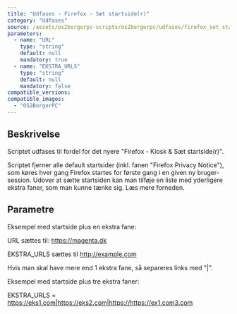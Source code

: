 ```yaml
---
title: "Udfases - Firefox - Sæt startside(r)"
category: "Udfases"
source: /assets/os2borgerpc-scripts/os2borgerpc/udfases/firefox_set_startpage(s).sh
parameters:
  - name: "URL"
    type: "string"
    default: null
    mandatory: true
  - name: "EKSTRA_URLS"
    type: "string"
    default: null
    mandatory: false
compatible_versions:
compatible_images:
  - "OS2BorgerPC"
---
```


## Beskrivelse
Scriptet udfases til fordel for det nyere "Firefox - Kiosk & Sæt startside(r)".

Scriptet fjerner alle default startsider (inkl. fanen "Firefox Privacy Notice"), som køres hver gang Firefox startes for første gang i en given ny bruger-session.
Udover at sætte startsiden kan man tilføje en liste med yderligere ekstra faner, som man kunne tænke sig. Læs mere forneden.

## Parametre

Eksempel med startside plus en ekstra fane:

URL  sættes til: https://magenta.dk

EKSTRA_URLS sættes til http://example.com

Hvis man skal have mere end 1 ekstra fane, så separeres links med "|".

Eksempel med startside plus tre ekstra faner:

EKSTRA_URLS = https://eks1.com|https://eks2.com|https://https://ex1.com3.com